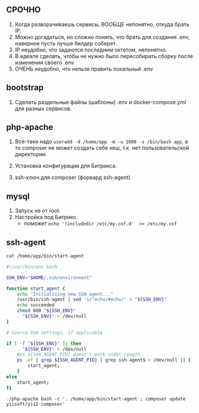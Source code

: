 ## СРОЧНО

1. Когда разворачиваешь сервисы, ВООБЩЕ непонятно, откуда брать IP.
2. Можно догадаться, но сложно понять, что брать для создания .env, наверное пусть лучше билдер соберет.
3. IP неудобно, что задаются последним октетом, непонятно.
4. В идеале сделать, чтобы не нужно было пересобирать сборку после изменения своего .env
5. ОЧЕНЬ неудобно, что нельзя править локальный .env

## bootstrap

1. Сделать раздельные файлы (шаблоны) .env и docker-compose.yml для разных сервисов.

## php-apache 

 1. Все-таки надо `useradd -d /home/app -m -u 1000 -s /bin/bash app`, а то composer не может создать себе кеш, т.к. нет пользовательской директории.

 3. Установка конфигурации для Битрикса.
 4. ssh-ключ для composer (форвард ssh-agent)
 
## mysql

 1. Запуск не от root.
 3. Настройка под Битрикс.
    * поможет `echo '!includedir /etc/my.cnf.d'  >> /etc/my.cnf`

## ssh-agent

```bash
cat /home/app/bin/start-agent 

#!/usr/bin/env bash

SSH_ENV="$HOME/.ssh/environment"

function start_agent {
    echo "Initialising new SSH agent..."
    /usr/bin/ssh-agent | sed 's/^echo/#echo/' > "${SSH_ENV}"
    echo succeeded
    chmod 600 "${SSH_ENV}"
    . "${SSH_ENV}" > /dev/null
}

# Source SSH settings, if applicable

if [ -f "${SSH_ENV}" ]; then
    . "${SSH_ENV}" > /dev/null
    #ps ${SSH_AGENT_PID} doesn't work under cywgin
    ps -ef | grep ${SSH_AGENT_PID} | grep ssh-agent$ > /dev/null || {
        start_agent;
    }
else
    start_agent;
fi
```

```
./php-apache bash -c '. /home/app/bin/start-agent ; composer update yiisoft/yii2-composer'
```


